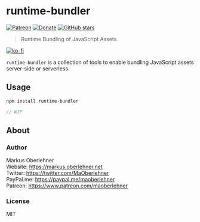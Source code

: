 # runtime-bundler

[![Patreon](https://img.shields.io/badge/patreon-donate-blue.svg)](https://www.patreon.com/maoberlehner)
[![Donate](https://img.shields.io/badge/Donate-PayPal-blue.svg)](https://paypal.me/maoberlehner)
[![GitHub stars](https://img.shields.io/github/stars/maoberlehner/runtime-bundler.svg?style=social&label=Star)](https://github.com/maoberlehner/runtime-bundler)

> Runtime Bundling of JavaScript Assets

[![ko-fi](https://www.ko-fi.com/img/githubbutton_sm.svg)](https://ko-fi.com/O4O7U55Y)

`runtime-bundler` is a collection of tools to enable bundling JavaScript assets server-side or serverless.

## Usage

```bash
npm install runtime-bundler
```

```js
// WIP
```

## About

### Author

Markus Oberlehner  
Website: https://markus.oberlehner.net  
Twitter: https://twitter.com/MaOberlehner  
PayPal.me: https://paypal.me/maoberlehner  
Patreon: https://www.patreon.com/maoberlehner

### License

MIT
